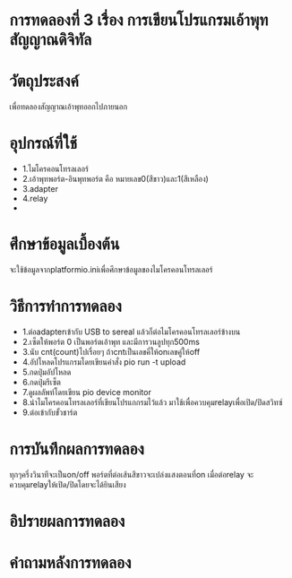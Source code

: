 # การทดลองที่ 3 เรื่อง การเขียนโปรแกรมเอ้าพุทสัญญาณดิจิทัล


# วัตถุประสงค์
เพื่อทดลองสัญญาณเอ้าพุทออกไปภายนอก

# อุปกรณ์ที่ใช้
* 1.ไมโครคอนโทรลเลอร์
* 2.เอ้าพุทพอร์ต-อินพุทพอร์ต คือ หมายเลข0(สีขาว)และ1(สีเหลือง)
* 3.adapter
* 4.relay
* 
# ศึกษาข้อมูลเบื้องต้น
จะใช้ข้อมูลจากplatformio.iniเพื่อศึกษาข้อมูลของไมโครคอนโทรลเลอร์

# วิธีการทำการทดลอง
* 1.ต่อadapterเข้ากับ USB to sereal แล้วก็ต่อไมโครคอนโทรลเลอร์ข้างบน
* 2.เซ็ตให้พอร์ต 0 เป็นพอร์ตเอ้าพุท และมีการวนลูปทุก500ms
* 3.นับ cnt(count)ไปเรื่อยๆ ถ้าcntเป็นเลขคี่ให้onเลขคู่ให้off 
* 4.อัปโหลดโปรแกรมโดยเขียนคำสั่ง pio run -t upload
* 5.กดปุ่มอัปโหลด
* 6.กดปุ่มรีเซ็ต
* 7.ดูผลลัพท์โดยเขียน pio device monitor
* 8.นำไมโครคอนโทรลเลอร์ที่เขียนโปรแกกรมไว้แล้ว มาใช้เพื่อควบคุมrelayเพื่อเปิด/ปิดสวิทซ์
* 9.ต่อเข้ากับขั้วชาร์ต

# การบันทึกผลการทดลอง
ทุกๆครึ่งวินาทีจะเป็นon/off
พอร์ตที่ต่อเส้นสีขาวจะเปล่งแสงตอนที่on
เมื่อต่อrelay จะควบคุมrelayให้เปิด/ปิดโดยจะได้ยินเสียง
# อิปรายผลการทดลอง
# คำถามหลังการทดลอง
